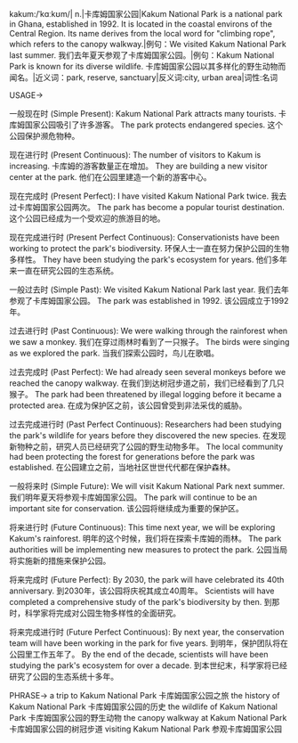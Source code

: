 kakum:/ˈkɑːkʊm/| n.|卡库姆国家公园|Kakum National Park is a national park in Ghana, established in 1992. It is located in the coastal environs of the Central Region. Its name derives from the local word for "climbing rope", which refers to the canopy walkway.|例句：We visited Kakum National Park last summer.  我们去年夏天参观了卡库姆国家公园。|例句：Kakum National Park is known for its diverse wildlife. 卡库姆国家公园以其多样化的野生动物而闻名。|近义词：park, reserve, sanctuary|反义词:city, urban area|词性:名词


USAGE->

一般现在时 (Simple Present):
Kakum National Park attracts many tourists. 卡库姆国家公园吸引了许多游客。
The park protects endangered species.  这个公园保护濒危物种。

现在进行时 (Present Continuous):
The number of visitors to Kakum is increasing.  卡库姆的游客数量正在增加。
They are building a new visitor center at the park. 他们在公园里建造一个新的游客中心。

现在完成时 (Present Perfect):
I have visited Kakum National Park twice. 我去过卡库姆国家公园两次。
The park has become a popular tourist destination.  这个公园已经成为一个受欢迎的旅游目的地。

现在完成进行时 (Present Perfect Continuous):
Conservationists have been working to protect the park's biodiversity.  环保人士一直在努力保护公园的生物多样性。
They have been studying the park's ecosystem for years.  他们多年来一直在研究公园的生态系统。

一般过去时 (Simple Past):
We visited Kakum National Park last year.  我们去年参观了卡库姆国家公园。
The park was established in 1992.  该公园成立于1992年。

过去进行时 (Past Continuous):
We were walking through the rainforest when we saw a monkey. 我们在穿过雨林时看到了一只猴子。
The birds were singing as we explored the park.  当我们探索公园时，鸟儿在歌唱。

过去完成时 (Past Perfect):
We had already seen several monkeys before we reached the canopy walkway. 在我们到达树冠步道之前，我们已经看到了几只猴子。
The park had been threatened by illegal logging before it became a protected area.  在成为保护区之前，该公园曾受到非法采伐的威胁。

过去完成进行时 (Past Perfect Continuous):
Researchers had been studying the park's wildlife for years before they discovered the new species. 在发现新物种之前，研究人员已经研究了公园的野生动物多年。
The local community had been protecting the forest for generations before the park was established.  在公园建立之前，当地社区世世代代都在保护森林。

一般将来时 (Simple Future):
We will visit Kakum National Park next summer.  我们明年夏天将参观卡库姆国家公园。
The park will continue to be an important site for conservation.  该公园将继续成为重要的保护区。

将来进行时 (Future Continuous):
This time next year, we will be exploring Kakum's rainforest.  明年的这个时候，我们将在探索卡库姆的雨林。
The park authorities will be implementing new measures to protect the park. 公园当局将实施新的措施来保护公园。

将来完成时 (Future Perfect):
By 2030, the park will have celebrated its 40th anniversary. 到2030年，该公园将庆祝其成立40周年。
Scientists will have completed a comprehensive study of the park's biodiversity by then.  到那时，科学家将完成对公园生物多样性的全面研究。


将来完成进行时 (Future Perfect Continuous):
By next year, the conservation team will have been working in the park for five years. 到明年，保护团队将在公园里工作五年了。
By the end of the decade, scientists will have been studying the park's ecosystem for over a decade.  到本世纪末，科学家将已经研究了公园的生态系统十多年。


PHRASE->
a trip to Kakum National Park  卡库姆国家公园之旅
the history of Kakum National Park 卡库姆国家公园的历史
the wildlife of Kakum National Park  卡库姆国家公园的野生动物
the canopy walkway at Kakum National Park 卡库姆国家公园的树冠步道
visiting Kakum National Park  参观卡库姆国家公园
